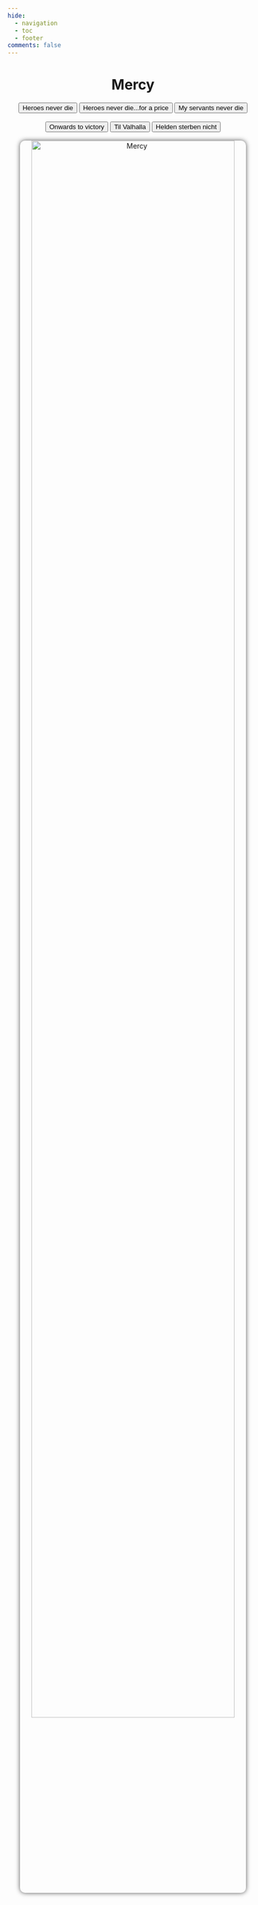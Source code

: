 ```yaml
---
hide:
  - navigation
  - toc
  - footer
comments: false
---
```

<div align="center">
<h1>Mercy</h1>
</div>
<div align="center">
<button class="audio-player-button md-button md-button--primary">
    Heroes never die
    <audio src="../assets/sound/overwatch/mercy/heroes_never_die.mp3" preload="none">
    </audio>
</button>
<button class="audio-player-button md-button md-button--primary">
    Heroes never die...for a price
    <audio src="../assets/sound/overwatch/mercy/heroes_never_die_for_a_price.mp3" preload="none">
    </audio>
</button>
<button class="audio-player-button md-button md-button--primary">
    My servants never die
    <audio src="../assets/sound/overwatch/mercy/my_servants_never_die.mp3" preload="none">
    </audio>
</button>
</div>
<br>

<div align="center">
<button class="audio-player-button md-button md-button--primary">
    Onwards to victory
    <audio src="../assets/sound/overwatch/mercy/onwards_to_victory.mp3" preload="none">
    </audio>
</button>
<button class="audio-player-button md-button md-button--primary">
    Til Valhalla
    <audio src="../assets/sound/overwatch/mercy/til_valhalla.mp3" preload="none">
    </audio>
</button>
<button class="audio-player-button md-button md-button--primary">
    Helden sterben nicht
    <audio src="../assets/sound/overwatch/mercy/helden_sterben_nicht.mp3" preload="none">
    </audio>
</button>
</div>
<br>

<div align="center">
    <img alt="Mercy" loading=lazy id="coverimg" style="border-radius:10px; width:90%; box-shadow: 0px 0px 10px rgb(82 82 82);" src="../assets/img/overwatch-mercy-artwork-qu.jpg">
    <script>$('.audio-player-button').click((event)=>{ Array.from(event.target.children).filter(e=>e.nodeName == 'AUDIO').forEach(e=>e.play())})
    </script>
</div>
